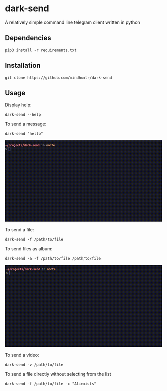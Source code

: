 # dark-send 

A relatively simple command line telegram client written in python 

## Dependencies 
``` shell 
pip3 install -r requirements.txt 
``` 

## Installation 
``` shell
git clone https://github.com/mindhuntr/dark-send 
``` 

## Usage 

Display help: 
``` shell 
dark-send --help 
``` 
To send a message:
``` shell
dark-send "hello" 
``` 
![Demo](./demos/send.gif)

To send a file: 
``` shell 
dark-send -f /path/to/file 

``` 
To send files as album: 
``` shell 
dark-send -a -f /path/to/file /path/to/file 
``` 
![Demo](./demos/send_file.gif)

To send a video: 
``` shell 
dark-send -v /path/to/file 
``` 

To send a file directly without selecting from the list
``` shell 
dark-send -f /path/to/file -c "Alienists" 
```

